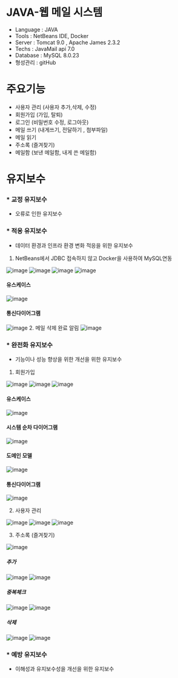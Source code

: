 # JAVA-웹 메일 시스템
- Language : JAVA
- Tools : NetBeans IDE, Docker
- Server : Tomcat 9.0 , Apache James 2.3.2
- Techs : JavaMail api 7.0
- Database : MySQL 8.0.23
- 형성관리 : gitHub

# 주요기능 
- 사용자 관리 (사용자 추가,삭제, 수정)
- 회원가입 (가입, 탈퇴) 
- 로그인 (비밀번호 수정, 로그아웃)
- 메일 쓰기 (내게쓰기, 전달하기 , 첨부파일)
- 메일 읽기
- 주소록 (즐겨찾기)
- 메일함 (보낸 메일함, 내게 쓴 메일함)

# 유지보수
### * 교정 유지보수
- 오류로 인한 유지보수
### * 적응 유지보수
- 데이터 환경과 인프라 환경 변화 적응을 위한 유지보수
 1. NetBeans에서 JDBC 접속하지 않고 Docker을 사용하여 MySQL연동
 
![image](https://user-images.githubusercontent.com/71927210/131784685-7a45fec5-9768-4f77-a308-20cbdeee37d1.png)
![image](https://user-images.githubusercontent.com/71927210/131784605-ffed49fa-4f55-47d7-be1c-ee3a533227f1.png)
![image](https://user-images.githubusercontent.com/71927210/131784610-2948b391-eb1c-448c-87f5-6b4d71118e0d.png)
![image](https://user-images.githubusercontent.com/71927210/131784722-137a5209-6e2e-437c-aa3c-444defcc9d5a.png)
#### 유스케이스
![image](https://user-images.githubusercontent.com/71927210/131784820-18adade1-2658-4dd4-b5f9-02b6ceb939f7.png)

#### 통신다이어그램
![image](https://user-images.githubusercontent.com/71927210/131784813-01b1cb1d-e495-40f9-ac79-c5a64b856036.png)
 2. 메일 삭제 완료 알림
![image](https://user-images.githubusercontent.com/71927210/131784966-ab176755-e678-4e38-8bca-6beee712dd14.png)

### * 완전화 유지보수
- 기능이나 성능 향상을 위한 개선을 위한 유지보수
 1. 회원가입 
 
![image](https://user-images.githubusercontent.com/71927210/131785712-e3b4379f-e480-4bb4-8742-b18b6928b0b3.png)
![image](https://user-images.githubusercontent.com/71927210/131785523-d6bf0dbd-7601-4ed1-b38e-6c8184374baa.png)
![image](https://user-images.githubusercontent.com/71927210/131785620-1a497b16-bb8c-4dda-8e23-28f7d05bd161.png)


#### 유스케이스 
![image](https://user-images.githubusercontent.com/71927210/131785086-10865b1b-fe7e-4592-93fc-6c6324b6e1de.png)

#### 시스템 순차 다이어그램 
![image](https://user-images.githubusercontent.com/71927210/131785110-84ce9504-5dfb-49bb-86b0-a4e13f44bb83.png)

#### 도메인 모델 
![image](https://user-images.githubusercontent.com/71927210/131785142-fa84370d-eff6-4788-9ce7-9f0cc204a42f.png)

#### 통신다이어그램
![image](https://user-images.githubusercontent.com/71927210/131785381-91c66941-f6a6-4a59-8ff5-484288f1cbd2.png)

 2. 사용자 관리
 
![image](https://user-images.githubusercontent.com/71927210/131785946-b15883db-584c-4ff4-afcf-a7de77a488cc.png)
![image](https://user-images.githubusercontent.com/71927210/131785959-36d12be4-d8d6-4188-b3d9-dcac7f63d182.png)
![image](https://user-images.githubusercontent.com/71927210/131785967-a9339889-2011-45b6-bd31-33946fb33c8b.png)

 3. 주소록 (즐겨찾기)
 
![image](https://user-images.githubusercontent.com/71927210/131786106-71fa833e-2b26-4d18-a4d8-b1a72853e7de.png)

##### 추가

![image](https://user-images.githubusercontent.com/71927210/131786114-e525d6fa-2761-4015-8623-7f5fb59d5d36.png)
![image](https://user-images.githubusercontent.com/71927210/131786118-12a10017-491f-47b3-bead-ce69e57eb135.png)

##### 중복체크

![image](https://user-images.githubusercontent.com/71927210/131786207-8d9913f8-f5d6-4e96-b540-5026f4c74b25.png)
![image](https://user-images.githubusercontent.com/71927210/131786215-92d747c2-ee5d-423b-8c10-11d40cd57070.png)


##### 삭제

![image](https://user-images.githubusercontent.com/71927210/131786398-01eb388e-f0ae-405d-9795-b8e3ef39af80.png)
![image](https://user-images.githubusercontent.com/71927210/131786423-538dea3d-ef87-499b-9239-2d1258ed3db8.png)

### * 예방 유지보수
- 이해성과 유지보수성을 개선을 위한 유지보수
